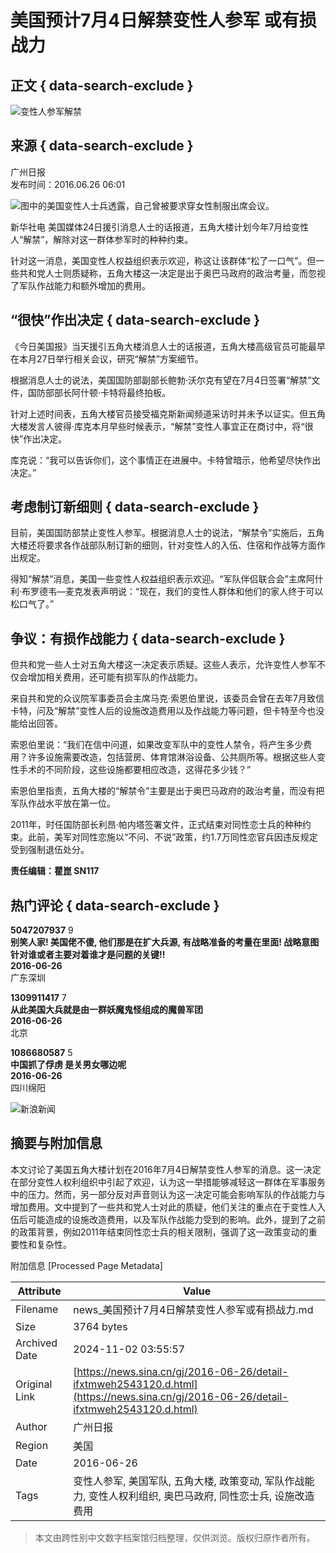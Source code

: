 # 美国预计7月4日解禁变性人参军 或有损战力

## 正文 { data-search-exclude }


![变性人参军解禁](https://n.sinaimg.cn/sinakd10200/360/w180h180/20230526/9235-5b764839635f7db7af4282f685456ea8.jpg)

## 来源 { data-search-exclude }
广州日报  
发布时间：2016.06.26 06:01

![图中的美国变性人士兵透露，自己曾被要求穿女性制服出席会议。](https://k.sinaimg.cn/n/news/transform/20160626/rT5x-fxtniax7971202.jpg)

新华社电 美国媒体24日援引消息人士的话报道，五角大楼计划今年7月给变性人“解禁”，解除对这一群体参军时的种种约束。

针对这一消息，美国变性人权益组织表示欢迎，称这让该群体“松了一口气”。但一些共和党人士则质疑称，五角大楼这一决定是出于奥巴马政府的政治考量，而忽视了军队作战能力和额外增加的费用。

## “很快”作出决定 { data-search-exclude }

《今日美国报》当天援引五角大楼消息人士的话报道，五角大楼高级官员可能最早在本月27日举行相关会议，研究“解禁”方案细节。

根据消息人士的说法，美国国防部副部长鲍勃·沃尔克有望在7月4日签署“解禁”文件，国防部部长阿什顿·卡特将最终拍板。

针对上述时间表，五角大楼官员接受福克斯新闻频道采访时并未予以证实。但五角大楼发言人彼得·库克本月早些时候表示，“解禁”变性人事宜正在商讨中，将“很快”作出决定。

库克说：“我可以告诉你们，这个事情正在进展中。卡特曾暗示，他希望尽快作出决定。”

## 考虑制订新细则 { data-search-exclude }

目前，美国国防部禁止变性人参军。根据消息人士的说法，“解禁令”实施后，五角大楼还将要求各作战部队制订新的细则，针对变性人的入伍、住宿和作战等方面作出规定。

得知“解禁”消息，美国一些变性人权益组织表示欢迎。“军队伴侣联合会”主席阿什利·布罗德韦—麦克发表声明说：“现在，我们的变性人群体和他们的家人终于可以松口气了。”

## 争议：有损作战能力 { data-search-exclude }

但共和党一些人士对五角大楼这一决定表示质疑。这些人表示，允许变性人参军不仅会增加相关费用，还可能有损军队的作战能力。

来自共和党的众议院军事委员会主席马克·索恩伯里说，该委员会曾在去年7月致信卡特，问及“解禁”变性人后的设施改造费用以及作战能力等问题，但卡特至今也没能给出回答。

索恩伯里说：“我们在信中问道，如果改变军队中的变性人禁令，将产生多少费用？许多设施需要改造，包括营房、体育馆淋浴设备、公共厕所等。根据这些人变性手术的不同阶段，这些设施都要相应改造，这得花多少钱？”

索恩伯里指责，五角大楼的“解禁令”主要是出于奥巴马政府的政治考量，而没有把军队作战水平放在第一位。

2011年，时任国防部长利昂·帕内塔签署文件，正式结束对同性恋士兵的种种约束。此前，美军对同性恋施以“不问、不说”政策，约1.7万同性恋官兵因违反规定受到强制退伍处分。 

**责任编辑：瞿崑 SN117**

## 热门评论 { data-search-exclude }

**5047207937** 9  
**别笑人家! 美国佬不傻, 他们那是在扩大兵源, 有战略准备的考量在里面! 战略意图针对谁或者主要对着谁才是问题的关键!!**  
**2016-06-26**  
广东深圳

**1309911417** 7  
**从此美国大兵就是由一群妖魔鬼怪组成的魔兽军团**  
**2016-06-26**  
北京

**1086680587** 5  
**中国抓了俘虏 是关男女哪边呢**  
**2016-06-26**  
四川绵阳

![新浪新闻](https://n.sinaimg.cn/default/80905340/20200331/sinalogo.png)

## 摘要与附加信息

<!-- tcd_abstract -->
本文讨论了美国五角大楼计划在2016年7月4日解禁变性人参军的消息。这一决定在部分变性人权利组织中引起了欢迎，认为这一举措能够减轻这一群体在军事服务中的压力。然而，另一部分反对声音则认为这一决定可能会影响军队的作战能力与增加费用。文中提到了一些共和党人士对此的质疑，他们关注的重点在于变性人入伍后可能造成的设施改造费用，以及军队作战能力受到的影响。此外，提到了之前的政策背景，例如2011年结束同性恋士兵的相关限制，强调了这一政策变动的重要性和复杂性。
<!-- tcd_abstract_end -->

附加信息 [Processed Page Metadata]

| Attribute       | Value                                  |
|-----------------|----------------------------------------|
| Filename        | news_美国预计7月4日解禁变性人参军或有损战力.md                             |
| Size            | 3764 bytes                           |
| Archived Date   | 2024-11-02 03:55:57                             |
| Original Link   | [https://news.sina.cn/gj/2016-06-26/detail-ifxtmweh2543120.d.html](https://news.sina.cn/gj/2016-06-26/detail-ifxtmweh2543120.d.html)                       |
| Author          | 广州日报                               |
| Region          | 美国                               |
| Date            | 2016-06-26                                 |
| Tags            | 变性人参军, 美国军队, 五角大楼, 政策变动, 军队作战能力, 变性人权利组织, 奥巴马政府, 同性恋士兵, 设施改造费用                                 |
>
> 本文由跨性别中文数字档案馆归档整理，仅供浏览。版权归原作者所有。
>